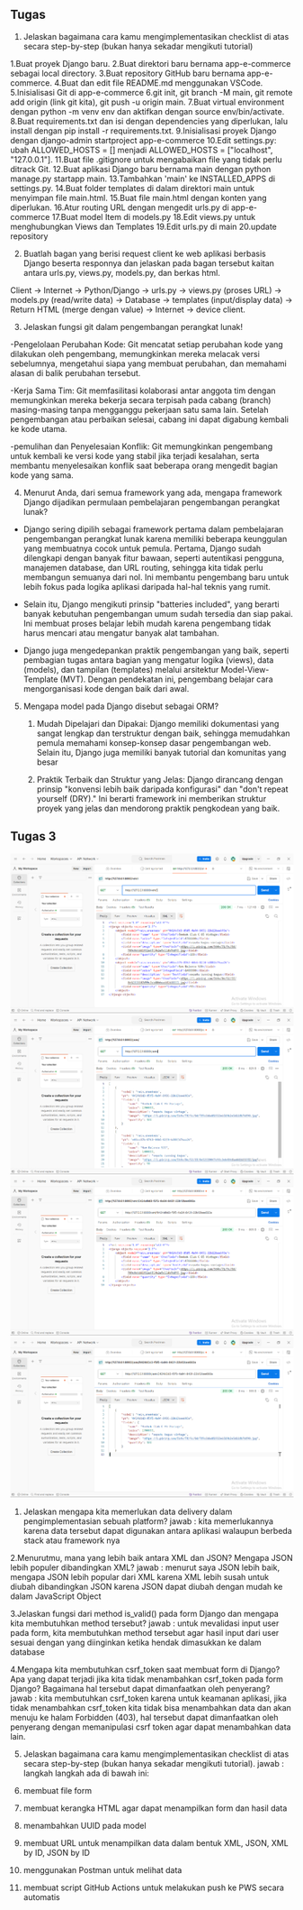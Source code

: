 ## Tugas

1. Jelaskan bagaimana cara kamu mengimplementasikan checklist di atas secara step-by-step (bukan hanya sekadar mengikuti tutorial)

1.Buat proyek Django baru.
2.Buat direktori baru bernama app-e-commerce sebagai local directory.
3.Buat repository GitHub baru bernama app-e-commerce.
4.Buat dan edit file README.md menggunakan VSCode.
5.Inisialisasi Git di app-e-commerce 
6.git init, git branch -M main, git remote add origin (link git kita), git push -u origin main.
7.Buat virtual environment dengan python -m venv env dan aktifkan dengan source env/bin/activate.
8.Buat requirements.txt dan isi dengan dependencies yang diperlukan, lalu install dengan pip install -r requirements.txt.
9.Inisialisasi proyek Django dengan django-admin startproject app-e-commerce
10.Edit settings.py: ubah ALLOWED_HOSTS = [] menjadi ALLOWED_HOSTS = ["localhost", "127.0.0.1"].
11.Buat file .gitignore untuk mengabaikan file yang tidak perlu ditrack Git.
12.Buat aplikasi Django baru bernama main dengan python manage.py startapp main.
13.Tambahkan 'main' ke INSTALLED_APPS di settings.py.
14.Buat folder templates di dalam direktori main untuk menyimpan file main.html.
15.Buat file main.html dengan konten yang diperlukan.
16.Atur routing URL dengan mengedit urls.py di app-e-commerce
17.Buat model Item di models.py
18.Edit views.py untuk menghubungkan Views dan Templates
19.Edit urls.py di main
20.update repository 

2. Buatlah bagan yang berisi request client ke web aplikasi berbasis Django beserta responnya dan jelaskan pada bagan tersebut kaitan antara urls.py, views.py, models.py, dan berkas html.

Client -> Internet -> Python/Django -> urls.py -> views.py (proses URL) -> models.py (read/write data) -> Database -> templates (input/display data) -> Return HTML (merge dengan value) -> Internet -> device client.

3. Jelaskan fungsi git dalam pengembangan perangkat lunak!

-Pengelolaan Perubahan Kode: Git mencatat setiap perubahan kode yang dilakukan oleh pengembang, memungkinkan mereka melacak versi sebelumnya, mengetahui siapa yang membuat perubahan, dan memahami alasan di balik perubahan tersebut.

-Kerja Sama Tim: Git memfasilitasi kolaborasi antar anggota tim dengan memungkinkan mereka bekerja secara terpisah pada cabang (branch) masing-masing tanpa mengganggu pekerjaan satu sama lain. Setelah pengembangan atau perbaikan selesai, cabang ini dapat digabung kembali ke kode utama.

-pemulihan dan Penyelesaian Konflik: Git memungkinkan pengembang untuk kembali ke versi kode yang stabil jika terjadi kesalahan, serta membantu menyelesaikan konflik saat beberapa orang mengedit bagian kode yang sama.

4. Menurut Anda, dari semua framework yang ada, mengapa framework Django dijadikan permulaan pembelajaran pengembangan perangkat lunak?

- Django sering dipilih sebagai framework pertama dalam pembelajaran pengembangan perangkat lunak karena memiliki beberapa keunggulan yang membuatnya cocok untuk pemula. Pertama, Django sudah dilengkapi dengan banyak fitur bawaan, seperti autentikasi pengguna, manajemen database, dan URL routing, sehingga kita tidak perlu membangun semuanya dari nol. Ini membantu pengembang baru untuk lebih fokus pada logika aplikasi daripada hal-hal teknis yang rumit.

- Selain itu, Django mengikuti prinsip "batteries included", yang berarti banyak kebutuhan pengembangan umum sudah tersedia dan siap pakai. Ini membuat proses belajar lebih mudah karena pengembang tidak harus mencari atau mengatur banyak alat tambahan.

- Django juga mengedepankan praktik pengembangan yang baik, seperti pembagian tugas antara bagian yang mengatur logika (views), data (models), dan tampilan (templates) melalui arsitektur Model-View-Template (MVT). Dengan pendekatan ini, pengembang belajar cara mengorganisasi kode dengan baik dari awal.

5. Mengapa model pada Django disebut sebagai ORM?
    1. Mudah Dipelajari dan Dipakai:
    Django memiliki dokumentasi yang sangat lengkap dan terstruktur dengan baik, sehingga memudahkan pemula memahami konsep-konsep dasar pengembangan web. Selain itu, Django juga memiliki banyak tutorial dan komunitas yang besar    

    2. Praktik Terbaik dan Struktur yang Jelas:
    Django dirancang dengan prinsip "konvensi lebih baik daripada konfigurasi" dan "don't repeat yourself (DRY)." Ini berarti framework ini memberikan struktur proyek yang jelas dan mendorong praktik pengkodean yang baik. 


## Tugas 3


![xml](image.png)
![json](image-1.png)
![xml id](image-2.png)
![json id](image-3.png)

1. Jelaskan mengapa kita memerlukan data delivery dalam pengimplementasian sebuah platform?
jawab : kita memerlukannya karena data tersebut dapat digunakan antara aplikasi walaupun berbeda stack atau framework nya

2.Menurutmu, mana yang lebih baik antara XML dan JSON? Mengapa JSON lebih populer dibandingkan XML?
jawab : menurut saya JSON lebih baik, mengapa JSON lebih popular dari XML karena XML lebih susah untuk diubah dibandingkan JSON karena JSON dapat diubah dengan mudah ke dalam JavaScript Object 

3.Jelaskan fungsi dari method is_valid() pada form Django dan mengapa kita membutuhkan method tersebut?
jawab : untuk mevalidasi input user pada form, kita membutuhkan method tersebut agar hasil input dari user sesuai dengan yang diinginkan ketika hendak dimasukkan ke dalam database

4.Mengapa kita membutuhkan csrf_token saat membuat form di Django? Apa yang dapat terjadi jika kita tidak menambahkan csrf_token pada form Django? Bagaimana hal tersebut dapat dimanfaatkan oleh penyerang?
jawab : kita membutuhkan csrf_token karena untuk keamanan aplikasi, jika tidak menambahkan csrf_token kita tidak bisa menambahkan data dan akan menuju ke halam Forbidden (403), hal tersebut dapat dimanfaatkan oleh penyerang dengan memanipulasi csrf token agar dapat menambahkan data lain.

5. Jelaskan bagaimana cara kamu mengimplementasikan checklist di atas secara step-by-step (bukan hanya sekadar mengikuti tutorial).
jawab : langkah langkah ada di bawah ini:

1. membuat file form
2. membuat kerangka HTML agar dapat menampilkan form dan hasil data
3. menambahkan UUID pada model
4. membuat URL untuk menampilkan data dalam bentuk XML, JSON, XML by ID, JSON by ID
5. menggunakan Postman untuk melihat data
6. membuat script GitHub Actions untuk melakukan push ke PWS secara automatis


